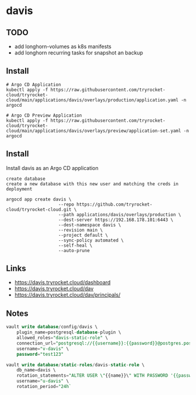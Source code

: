# davis


## TODO

- add longhorn-volumes as k8s manifests
- add longhorn recurring tasks for snapshot an backup


## Install

    # Argo CD Application
    kubectl apply -f https://raw.githubusercontent.com/tryrocket-cloud/tryrocket-cloud/main/applications/davis/overlays/production/application.yaml -n argocd

    # Argo CD Preview Application
    kubectl apply -f https://raw.githubusercontent.com/tryrocket-cloud/tryrocket-cloud/main/applications/davis/overlays/preview/application-set.yaml -n argocd


## Install

Install davis as an Argo CD application

    create database 
    create a new database with this new user and matching the creds in deployment

    argocd app create davis \
                        --repo https://github.com/tryrocket-cloud/tryrocket-cloud.git \
                        --path applications/davis/overlays/production \
                        --dest-server https://192.168.178.101:6443 \
                        --dest-namespace davis \
                        --revision main \
                        --project default \
                        --sync-policy automated \
                        --self-heal \
                        --auto-prune

## Links

- https://davis.tryrocket.cloud/dashboard
- https://davis.tryrocket.cloud/dav
- https://davis.tryrocket.cloud/dav/principals/<name>

## Notes

```sql
vault write database/config/davis \
    plugin_name=postgresql-database-plugin \
    allowed_roles="davis-static-role" \
    connection_url="postgresql://{{username}}:{{password}}@postgres.postgres-16.svc.cluster.local:5432/davis?sslmode=disable" \
    username="v-davis" \
    password="test123"

vault write database/static-roles/davis-static-role \
    db_name=davis \
    rotation_statements="ALTER USER \"{{name}}\" WITH PASSWORD '{{password}}';" \
    username="u-davis" \
    rotation_period="24h`
```